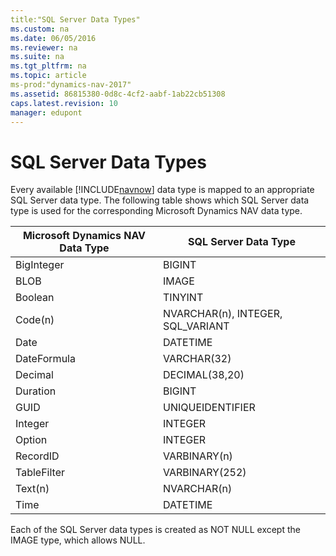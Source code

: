 ```yaml
---
title:"SQL Server Data Types"
ms.custom: na
ms.date: 06/05/2016
ms.reviewer: na
ms.suite: na
ms.tgt_pltfrm: na
ms.topic: article
ms-prod:"dynamics-nav-2017"
ms.assetid: 86815380-0d8c-4cf2-aabf-1ab22cb51308
caps.latest.revision: 10
manager: edupont
---
```

# SQL Server Data Types
Every available [!INCLUDE[navnow](includes/navnow_md.md)] data type is mapped to an appropriate SQL Server data type. The following table shows which SQL Server data type is used for the corresponding Microsoft Dynamics NAV data type.  
  
|Microsoft Dynamics NAV Data Type|SQL Server Data Type|  
|--------------------------------------|--------------------------|  
|BigInteger|BIGINT|  
|BLOB|IMAGE|  
|Boolean|TINYINT|  
|Code\(n\)|NVARCHAR\(n\), INTEGER, SQL\_VARIANT|  
|Date|DATETIME|  
|DateFormula|VARCHAR\(32\)|  
|Decimal|DECIMAL\(38,20\)|  
|Duration|BIGINT|  
|GUID|UNIQUEIDENTIFIER|  
|Integer|INTEGER|  
|Option|INTEGER|  
|RecordID|VARBINARY\(n\)|  
|TableFilter|VARBINARY\(252\)|  
|Text\(n\)|NVARCHAR\(n\)|  
|Time|DATETIME|  
  
 Each of the SQL Server data types is created as NOT NULL except the IMAGE type, which allows NULL.